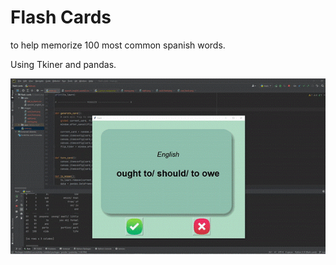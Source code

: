 # Flash Cards
to help memorize 100 most common spanish words.

Using Tkiner and pandas. <br/>


<img src="https://github.com/UlianaO/100Days-Of-Code-Python/blob/master/flash-cards/result-gif.gif">

